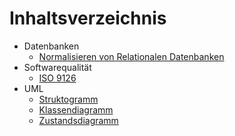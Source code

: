 # Inhaltsverzeichnis

- Datenbanken
    - [Normalisieren von Relationalen Datenbanken](Datenbanken/NormalisierungRelationale.md)
- Softwarequalität
    - [ISO 9126](Softwarequalität/ISO9126.md)
- UML
    - [Struktogramm](UML/Struktogramm.md)
    - [Klassendiagramm](UML/Klassendiagramm.md)
    - [Zustandsdiagramm](UML/Zustandsdiagramm.md)


